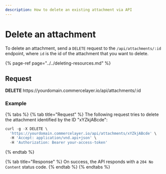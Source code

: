 ```yaml
---
description: How to delete an existing attachment via API
---
```


# Delete an attachment

To delete an attachment, send a `DELETE` request to the `/api/attachments/:id` endpoint, where `id` is the id of the attachment that you want to delete.

{% page-ref page="../../deleting-resources.md" %}

## Request

**DELETE** https://<i></i>yourdomain.commercelayer.io/api/attachments/:id

### Example

{% tabs %}
{% tab title="Request" %}
The following request tries to delete the attachment identified by the ID "xYZkjABcde":

```javascript
curl -g -X DELETE \
  'https://yourdomain.commercelayer.io/api/attachments/xYZkjABcde' \
  -H 'Accept: application/vnd.api+json' \
  -H 'Authorization: Bearer your-access-token'
```
{% endtab %}

{% tab title="Response" %}
On success, the API responds with a `204 No Content` status code.
{% endtab %}
{% endtabs %}

